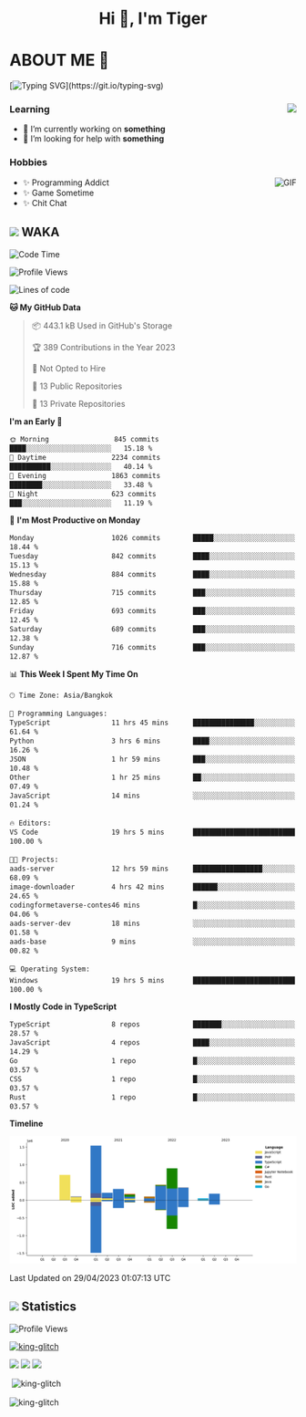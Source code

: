 <h1 align="center">Hi 👋, I'm Tiger</h1>




# ABOUT ME 💬

[![Typing SVG](https://readme-typing-svg.herokuapp.com?color=22F771&vCenter=true&lines=A+perssionate+developer+from+nowhere.)](https://git.io/typing-svg)

<div>
 <img align="right" src="https://spotify-github-profile.vercel.app/api/view?uid=12129734423&cover_image=false&theme=default&bar_color=22d016&bar_color_cover=true" />
 <h3>Learning</h3>
 
 <ul>
  <li>🔭 I’m currently working on <b>something</b></li>
  <li>🤝 I’m looking for help with <b>something</b></li>
 </ul>
 
</div>
<div>
 <h3>Hobbies</h3>
 <img align="right" height="475px"  alt="GIF" src="https://i.pinimg.com/originals/1f/b7/db/1fb7dbee557e5ed509f7517da8a84d58.gif" />
 <ul>
  <li>✨ Programming Addict</li>
  <li>✨ Game Sometime</li>
  <li>✨ Chit Chat</li>
 </ul>
 
</div>



## <img height="40" src="https://raw.githubusercontent.com/innng/innng/master/assets/kyubey.gif"/> WAKA

<!--START_SECTION:waka-->
![Code Time](http://img.shields.io/badge/Code%20Time-1%2C368%20hrs%2033%20mins-blue)

![Profile Views](http://img.shields.io/badge/Profile%20Views-0-blue)

![Lines of code](https://img.shields.io/badge/From%20Hello%20World%20I%27ve%20Written-5.0%20million%20lines%20of%20code-blue)

**🐱 My GitHub Data** 

> 📦 443.1 kB Used in GitHub's Storage 
 > 
> 🏆 389 Contributions in the Year 2023
 > 
> 🚫 Not Opted to Hire
 > 
> 📜 13 Public Repositories 
 > 
> 🔑 13 Private Repositories 
 > 
**I'm an Early 🐤** 

```text
🌞 Morning                845 commits         ████░░░░░░░░░░░░░░░░░░░░░   15.18 % 
🌆 Daytime                2234 commits        ██████████░░░░░░░░░░░░░░░   40.14 % 
🌃 Evening                1863 commits        ████████░░░░░░░░░░░░░░░░░   33.48 % 
🌙 Night                  623 commits         ███░░░░░░░░░░░░░░░░░░░░░░   11.19 % 
```
📅 **I'm Most Productive on Monday** 

```text
Monday                   1026 commits        █████░░░░░░░░░░░░░░░░░░░░   18.44 % 
Tuesday                  842 commits         ████░░░░░░░░░░░░░░░░░░░░░   15.13 % 
Wednesday                884 commits         ████░░░░░░░░░░░░░░░░░░░░░   15.88 % 
Thursday                 715 commits         ███░░░░░░░░░░░░░░░░░░░░░░   12.85 % 
Friday                   693 commits         ███░░░░░░░░░░░░░░░░░░░░░░   12.45 % 
Saturday                 689 commits         ███░░░░░░░░░░░░░░░░░░░░░░   12.38 % 
Sunday                   716 commits         ███░░░░░░░░░░░░░░░░░░░░░░   12.87 % 
```


📊 **This Week I Spent My Time On** 

```text
🕑︎ Time Zone: Asia/Bangkok

💬 Programming Languages: 
TypeScript               11 hrs 45 mins      ███████████████░░░░░░░░░░   61.64 % 
Python                   3 hrs 6 mins        ████░░░░░░░░░░░░░░░░░░░░░   16.26 % 
JSON                     1 hr 59 mins        ███░░░░░░░░░░░░░░░░░░░░░░   10.48 % 
Other                    1 hr 25 mins        ██░░░░░░░░░░░░░░░░░░░░░░░   07.49 % 
JavaScript               14 mins             ░░░░░░░░░░░░░░░░░░░░░░░░░   01.24 % 

🔥 Editors: 
VS Code                  19 hrs 5 mins       █████████████████████████   100.00 % 

🐱‍💻 Projects: 
aads-server              12 hrs 59 mins      █████████████████░░░░░░░░   68.09 % 
image-downloader         4 hrs 42 mins       ██████░░░░░░░░░░░░░░░░░░░   24.65 % 
codingformetaverse-contes46 mins             █░░░░░░░░░░░░░░░░░░░░░░░░   04.06 % 
aads-server-dev          18 mins             ░░░░░░░░░░░░░░░░░░░░░░░░░   01.58 % 
aads-base                9 mins              ░░░░░░░░░░░░░░░░░░░░░░░░░   00.82 % 

💻 Operating System: 
Windows                  19 hrs 5 mins       █████████████████████████   100.00 % 
```

**I Mostly Code in TypeScript** 

```text
TypeScript               8 repos             ███████░░░░░░░░░░░░░░░░░░   28.57 % 
JavaScript               4 repos             ████░░░░░░░░░░░░░░░░░░░░░   14.29 % 
Go                       1 repo              █░░░░░░░░░░░░░░░░░░░░░░░░   03.57 % 
CSS                      1 repo              █░░░░░░░░░░░░░░░░░░░░░░░░   03.57 % 
Rust                     1 repo              █░░░░░░░░░░░░░░░░░░░░░░░░   03.57 % 
```



**Timeline**

![Lines of Code chart](https://raw.githubusercontent.com/king-glitch/king-glitch/main/assets/bar_graph.png)


 Last Updated on 29/04/2023 01:07:13 UTC
<!--END_SECTION:waka-->
## <img height="40" src="https://raw.githubusercontent.com/innng/innng/master/assets/kyubey.gif"/> Statistics
![Profile Views](https://komarev.com/ghpvc/?username=king-glitch)  

<p align="left"> 
 <a href="https://github.com/ryo-ma/github-profile-trophy">
  <img src="https://github-profile-trophy.vercel.app/?username=king-glitch&theme=dracula" alt="king-glitch" />
 </a> </p>

![](https://github-profile-summary-cards.vercel.app/api/cards/profile-details?username=king-glitch&theme=dracula)
![](https://github-profile-summary-cards.vercel.app/api/cards/stats?username=king-glitch&theme=dracula) 
![](https://github-profile-summary-cards.vercel.app/api/cards/productive-time?username=king-glitch&theme=dracula)


<p>&nbsp;<img align="center" src="https://github-readme-stats.vercel.app/api?username=king-glitch&theme=dracula" alt="king-glitch" /></p>

<p><img align="center" src="https://github-readme-streak-stats.herokuapp.com/?user=king-glitch&theme=dracula" alt="king-glitch" /></p>
